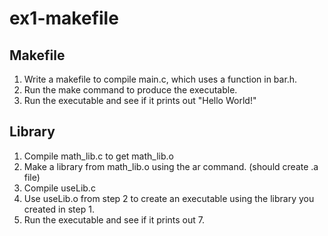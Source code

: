 # ex1-makefile

## Makefile
1. Write a makefile to compile main.c, which uses a function in bar.h.
2. Run the make command to produce the executable.
3. Run the executable and see if it prints out "Hello World!"

## Library
1. Compile math_lib.c to get math_lib.o
1. Make a library from math_lib.o using the ar command. (should create .a file)
2. Compile useLib.c
3. Use useLib.o from step 2 to create an executable using the library you created in step 1.
4. Run the executable and see if it prints out 7.
